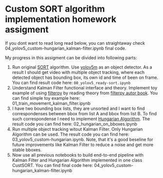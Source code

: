 # Custom SORT algorithm implementation homework assigment

If you dont want to read long read below, you can straightaway check 04_yolov5_custom-hungarian_kalman-filter.ipynb final code.

My progress in this assigment can be divided into following parts:
1. Run original [SORT](https://github.com/abewley/sort) algorithm. Use [yolov5m](https://pytorch.org/hub/ultralytics_yolov5/) as an object detector. As a result I should get video with multiple object tracking, where each detected object has bounding box, its own id and time of been on frame. You can find result code here: `00_yolov5_ready-sort.ipynb`
1. Understand Kalman Filter functional interface and theory. Implement toy example of using [filterpy](https://filterpy.readthedocs.io/en/latest/kalman/KalmanFilter.html) by reading theory from [filterpy autor book](https://github.com/rlabbe/Kalman-and-Bayesian-Filters-in-Python). You can find simple toy example here: 01_train_movement_kalman_filter.ipynb
1. I have two bounding box lists, they are unsorted and I want to find correspondenses between bbox from list A and bbox from list B. To find such correspondense I need to implement [Hungarian Algorithm](https://en.wikipedia.org/wiki/Hungarian_algorithm). The result code you can find here: 02_hungarian_on_bboxes.ipynb
1. Run multiple object tracking witout Kalman Filter. Only Hungarian Algorithm can be used. The result code you can find here: 03_yolov5_custom-hungarian.ipynb. Note, that it's a good beseline for future improvements like Kalman Filter to reduce a noise and get more stable bboxes.
1. Now use all previous notebooks to build end-to-end pipeline with Kalman Filter and Hungarian Algorithm implemented in one class CustSORT. You can find final code here: 04_yolov5_custom-hungarian_kalman-filter.ipynb